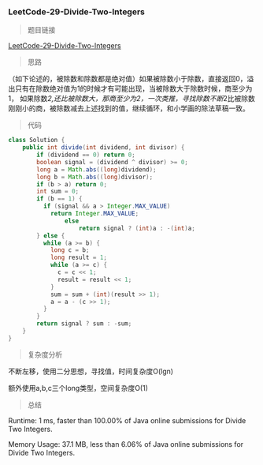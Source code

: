 ### LeetCode-29-Divide-Two-Integers

> 题目链接

[LeetCode-29-Divide-Two-Integers](https://leetcode.com/problems/divide-two-integers/)

> 思路

（如下论述的，被除数和除数都是绝对值）如果被除数小于除数，直接返回0，溢出只有在除数绝对值为1的时候才有可能出现，当被除数大于除数时候，商至少为1，
如果除数*2,还比被除数大，那商至少为2，一次类推，寻找除数不断*2比被除数刚刚小的商，被除数减去上述找到的值，继续循环，和小学画的除法草稿一致。

> 代码

```java
class Solution {
    public int divide(int dividend, int divisor) {
        if (dividend == 0) return 0;
        boolean signal = (dividend ^ divisor) >= 0;
        long a = Math.abs((long)dividend);
        long b = Math.abs((long)divisor);
        if (b > a) return 0;
        int sum = 0;
        if (b == 1) {
          if (signal && a > Integer.MAX_VALUE)
            return Integer.MAX_VALUE;
                else
                    return signal ? (int)a : -(int)a;
        } else {
          while (a >= b) {
            long c = b;
            long result = 1;
            while (a >= c) {
              c = c << 1;
              result = result << 1;
            }
            sum = sum + (int)(result >> 1);
            a = a - (c >> 1);
          }
        }
        return signal ? sum : -sum;
    }
}
```

> 复杂度分析

不断左移，使用二分思想，寻找值，时间复杂度O(lgn)

额外使用a,b,c三个long类型，空间复杂度O(1)

> 总结

Runtime: 1 ms, faster than 100.00% of Java online submissions for Divide Two Integers.

Memory Usage: 37.1 MB, less than 6.06% of Java online submissions for Divide Two Integers.
